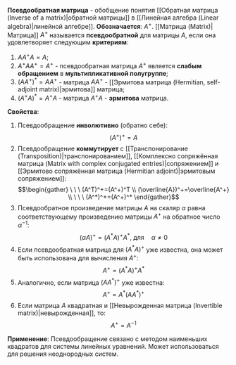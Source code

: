 **Псевдообратная матрица** - обобщение понятия [[Обратная матрица (Inverse of a matrix)|обратной матрицы]] в [[Линейная алгебра (Linear algebra)|линейной алгебре]]. **Обозначается**: $A^+$.
[[Матрица (Matrix)|Матрица]] $A^+$ называется **псевдообратной** для матрицы $A$, если она удовлетворяет следующим **критериям**:
1. $AA^+A=A$;
2. $A^+AA^+=A^+$ - псевдообратная матрица $A^+$ является **слабым обращением** в **мультипликативной полугруппе**;
3. $(AA^+)^*=AA^+$ - матрица $AA^+$ - [[Эрмитова матрица (Hermitian, self-adjoint matrix)|эрмитова]] матрица;
4. $(A^+A)^*=A^+A$ - матрица $A^+A$ - **эрмитова** матрица.

**Свойства**:
1. Псевдообращение **инволютивно** (обратно себе):$$(A^+)^+=A$$
2. Псевдообращение **коммутирует** с [[Транспонирование (Transposition)|транспонированием]], [[Комплексно сопряжённая матрица (Matrix with complex conjugated entries)|сопряжением]] и [[Эрмитово сопряжённая матрица (Hermitian adjoint)|эрмитовым сопряжением]]:$$\begin{gather} \ \ \ (A^T)^+=(A^+)^T \\ (\overline{A})^+=\overline{A^+} \\ \ \ \ (A^*)^+=(A^+)^* \end{gather}$$
3. Псевдообратное произведение матрицы $A$ на скаляр $\alpha$ равна соответствующему произведению матрицы $A^+$ на обратное число $\alpha^{-1}$:$$(\alpha A)^+=(A^*A)^+A^*,\ \text{для}\quad \alpha\neq 0$$
4. Если псевдообратная матрица для $(A^*A)^+$ уже известна, она может быть использована для вычисления $A^+$:$$A^+=(A^*A)^+A^*$$
5. Аналогично, если матрица $(AA^*)^+$ уже известна:$$A^+=A^*(AA^*)^+$$
6. Если матрица $A$ квадратная и [[Невырожденная матрица (Invertible matrix)|невырожденная]], то:$$A^+=A^{-1}$$

**Применение**: Псевдообращение связано с методом наименьших квадратов для системы линейных уравнений. Может использоваться для решения неоднородных систем.